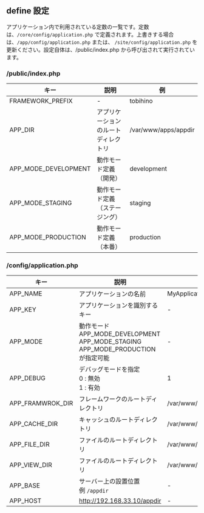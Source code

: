 ## define 設定

アプリケーション内で利用されている定数の一覧です。定数は、```/core/config/application.php``` で定義されます。上書きする場合は、```/app/config/application.php``` または、 ```/site/config/application.php``` を更新ください。設定自体は、/public/index.php から呼び出されて実行されています。


### /public/index.php

|キー|説明|例|
|----|----|----|
|FRAMEWORK_PREFIX|-|tobihino|
|APP_DIR|アプリケーションのルートディレクトリ|/var/www/apps/appdir|
|APP_MODE_DEVELOPMENT|動作モード定義（開発）|development|
|APP_MODE_STAGING|動作モード定義（ステージング）|staging|
|APP_MODE_PRODUCTION|動作モード定義（本番）|production|

### /config/application.php

|キー|説明|例|
|----|----|----|
|APP_NAME|アプリケーションの名前|MyApplication|
|APP_KEY|アプリケーションを識別するキー|-|
|APP_MODE|動作モード<br>APP_MODE_DEVELOPMENT<br>APP_MODE_STAGING<br>APP_MODE_PRODUCTION<br>が指定可能|-|-|
|APP_DEBUG|デバッグモードを指定<br>0 : 無効<br>1 : 有効|1|
|APP_FRAMWROK_DIR|フレームワークのルートディレクトリ|/var/www/apps/appdir/tobihino|
|APP_CACHE_DIR|キャッシュのルートディレクトリ|/var/www/apps/appdir/tobihino/cache|
|APP_FILE_DIR|ファイルのルートディレクトリ|/var/www/apps/appdir/tobihino/file|
|APP_VIEW_DIR|ファイルのルートディレクトリ|/var/www/apps/appdir/tobihino/view|
|APP_BASE|サーバー上の設置位置<br>例  ```/appdir```|-|
|APP_HOST|http://192.168.33.10/appdir|-|
